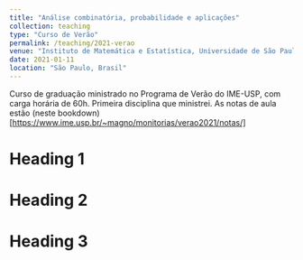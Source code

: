 ```yaml
---
title: "Análise combinatória, probabilidade e aplicações"
collection: teaching
type: "Curso de Verão"
permalink: /teaching/2021-verao
venue: "Instituto de Matemática e Estatística, Universidade de São Paulo"
date: 2021-01-11
location: "São Paulo, Brasil"
---
```


Curso de graduação ministrado no Programa de Verão do IME-USP, com carga horária de 60h.
Primeira disciplina que ministrei.
As notas de aula estão (neste bookdown)[https://www.ime.usp.br/~magno/monitorias/verao2021/notas/]

Heading 1
======

Heading 2
======

Heading 3
======
